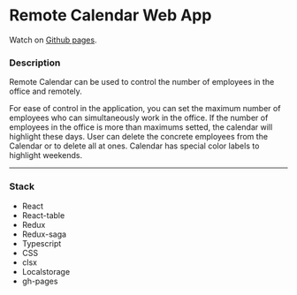 # Remote Calendar Web App

Watch on [Github pages](https://sden4.github.io/remote_calendar/).

### Description

Remote Calendar can be used to control the number of employees in the office and remotely.

For ease of control in the application, you can set the maximum number of employees who can simultaneously work in the office.
If the number of employees in the office is more than maximums setted, the calendar will highlight these days.
User can delete the concrete employees from the Calendar or to delete all at ones.
Calendar has special color labels to highlight weekends.

---

### Stack

- React
- React-table
- Redux
- Redux-saga
- Typescript
- CSS
- clsx
- Localstorage
- gh-pages
